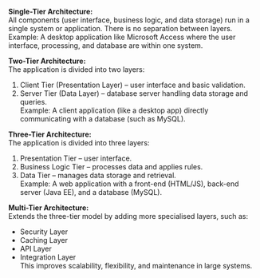 **Single-Tier Architecture:**  
All components (user interface, business logic, and data storage) run in a single system or application. There is no separation between layers.  
Example: A desktop application like Microsoft Access where the user interface, processing, and database are within one system.

**Two-Tier Architecture:**  
The application is divided into two layers:  
1. Client Tier (Presentation Layer) – user interface and basic validation.  
2. Server Tier (Data Layer) – database server handling data storage and queries.  
Example: A client application (like a desktop app) directly communicating with a database (such as MySQL).

**Three-Tier Architecture:**  
The application is divided into three layers:  
1. Presentation Tier – user interface.  
2. Business Logic Tier – processes data and applies rules.  
3. Data Tier – manages data storage and retrieval.  
Example: A web application with a front-end (HTML/JS), back-end server (Java EE), and a database (MySQL).

**Multi-Tier Architecture:**  
Extends the three-tier model by adding more specialised layers, such as:  
- Security Layer  
- Caching Layer  
- API Layer  
- Integration Layer  
This improves scalability, flexibility, and maintenance in large systems.

